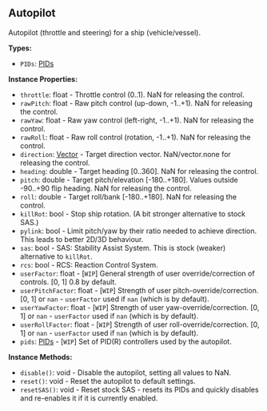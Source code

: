 ## Autopilot

Autopilot (throttle and steering) for a ship (vehicle/vessel).


**Types:**
- `PIDs`: [PIDs](Autopilot.PIDs.md)

**Instance Properties:**
- `throttle`: float - Throttle control (0..1). NaN for releasing the control.
- `rawPitch`: float - Raw pitch control (up-down, -1..+1). NaN for releasing the control.
- `rawYaw`: float - Raw yaw control (left-right, -1..+1). NaN for releasing the control.
- `rawRoll`: float - Raw roll control (rotation, -1..+1). NaN for releasing the control.
- `direction`: [Vector](Vector.md) - Target direction vector. NaN/vector.none for releasing the control.
- `heading`: double - Target heading [0..360]. NaN for releasing the control.
- `pitch`: double - Target pitch/elevation [-180..+180]. Values outside -90..+90 flip heading. NaN for releasing the control.
- `roll`: double - Target roll/bank [-180..+180]. NaN for releasing the control.
- `killRot`: bool - Stop ship rotation. (A bit stronger alternative to stock SAS.)
- `pylink`: bool - Limit pitch/yaw by their ratio needed to achieve direction. This leads to better 2D/3D behaviour.
- `sas`: bool - SAS: Stability Assist System. This is stock (weaker) alternative to `killRot`.
- `rcs`: bool - RCS: Reaction Control System.
- `userFactor`: float - \[`WIP`\] General strength of user override/correction of controls. \[0, 1] 0.8 by default.
- `userPitchFactor`: float - \[`WIP`\] Strength of user pitch-override/correction. \[0, 1] or `nan` - `userFactor` used if `nan` (which is by default).
- `userYawFactor`: float - \[`WIP`\] Strength of user yaw-override/correction. \[0, 1] or `nan` - `userFactor` used if `nan` (which is by default).
- `userRollFactor`: float - \[`WIP`\] Strength of user roll-override/correction. \[0, 1] or `nan` - `userFactor` used if `nan` (which is by default).
- `pids`: [PIDs](Autopilot.PIDs.md) - \[`WIP`\] Set of PID(R) controllers used by the autopilot.

**Instance Methods:**
- `disable()`: void - Disable the autopilot, setting all values to NaN.
- `reset()`: void - Reset the autopilot to default settings.
- `resetSAS()`: void - Reset stock SAS - resets its PIDs and quickly disables and re-enables it if it is currently enabled.
